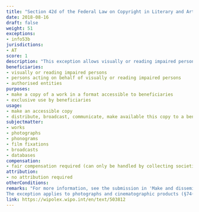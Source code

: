 ```yaml
---
title: "Section 42d of the Federal Law on Copyright in Literary and Artistic Works and Related Rights"
date: 2018-08-16
draft: false
weight: 51
exceptions:
- info53b
jurisdictions:
- AT
score: 1
description: "This exception allows visually or reading impaired persons and persons acting on their behalf, as well as authorized entities to produce copies in an accessible format,  distribute, broadcast, make available to the public, publicly display and use for public lectures, performances and demonstrations, on a non-profit basis, for the benefit and exclusive use of persons with visual or reading disabilities and other authorized entities for visual and reading disabilities. Lawful access to the work is required. Beneficiaries must have their residence or registered office in Austria or in another member state of the EU or a signatory state to the EEA. The provision of art. 5.3.(b) of the InfoSoc Directive was initially implemented in Section 42d. However, in 2018 (by amendment of the Copyright Act BGBl I No. 63/2018) the exception was replaced in its entirety by a provision implementing the Marakesh Directive (EU) 2017/1564."
beneficiaries:
- visually or reading impaired persons
- persons acting on behalf of visually or reading impaired persons
- authorised entities
purposes: 
- make a copy of a work in a format accessible to beneficiaries 
- exclusive use by beneficiaries
usage:
- make an accessible copy
- distribute, broadcast, communicate, make available this copy to a beneficiary
subjectmatter:
- works
- photographs
- phonograms
- film fixations
- broadcasts
- databases
compensation:
- fair compensation required (can only be handled by collecting societies)
attribution: 
- no attribution required
otherConditions: 
remarks: "For more information, see the submission in 'Make and disseminate accessible format copies of works (Art. 4 MKD)' for Austria.<br /><br />
The exception applies to photographs and cinematographic products (§74(7)), performances (§71(1)), phonograms (§76(4)), broadcasts (§76a(3)) and databases (§76d(5))."
link: https://wipolex.wipo.int/en/text/503812
---
```

